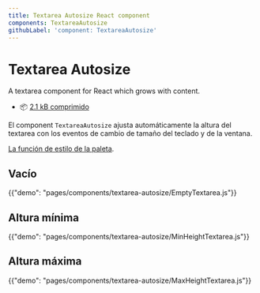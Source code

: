 ```yaml
---
title: Textarea Autosize React component
components: TextareaAutosize
githubLabel: 'component: TextareaAutosize'
---
```


# Textarea Autosize

<p class="description">A textarea component for React which grows with content.</p>

- 📦 [2.1 kB comprimido](/size-snapshot)

El component `TextareaAutosize` ajusta automáticamente la altura del textarea con los eventos de cambio de tamaño del teclado y de la ventana.

[La función de estilo de la paleta](/system/palette/).

## Vacío

{{"demo": "pages/components/textarea-autosize/EmptyTextarea.js"}}

## Altura mínima

{{"demo": "pages/components/textarea-autosize/MinHeightTextarea.js"}}

## Altura máxima

{{"demo": "pages/components/textarea-autosize/MaxHeightTextarea.js"}}
